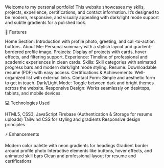 Welcome to my personal portfolio! This website showcases my skills, projects, experience, certifications, and contact information. It’s designed to be modern, responsive, and visually appealing with dark/light mode support and subtle gradients for a polished look.

🌟 Features

Home Section: Introduction with profile photo, greeting, and call-to-action buttons.
About Me: Personal summary with a stylish layout and gradient-bordered profile image.
Projects: Display of projects with cards, hover effects, and filtering support.
Experience: Timeline of professional and academic experiences in clean cards.
Skills: Skill categories with animated progress bars and modern dark/light mode styling.
Resume: Downloadable resume (PDF) with easy access.
Certifications & Achievements: Well-organized list with external links.
Contact Form: Simple and aesthetic form to get in touch.
Dark/Light Mode: Toggle between dark and bright themes across the website.
Responsive Design: Works seamlessly on desktops, tablets, and mobile devices.

💻 Technologies Used

HTML5, CSS3, JavaScript
Firebase (Authentication & Storage for resume uploads)
Tailwind CSS for styling and gradients
Responsive design principles

⚡ Enhancements

Modern color palette with neon gradients for headings
Gradient border around profile photo
Interactive elements like buttons, hover effects, and animated skill bars
Clean and professional layout for resume and certifications
